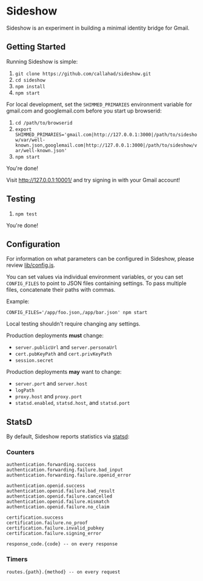 Sideshow
========

Sideshow is an experiment in building a minimal identity bridge for Gmail.

Getting Started
---------------

Running Sideshow is simple:

1. `git clone https://github.com/callahad/sideshow.git`
2. `cd sideshow`
3. `npm install`
4. `npm start`

For local development, set the `SHIMMED_PRIMARIES` environment variable for gmail.com and googlemail.com before you start up browserid:

1. `cd /path/to/browserid`
2. `export SHIMMED_PRIMARIES='gmail.com|http://127.0.0.1:3000|/path/to/sideshow/var/well-known.json,googlemail.com|http://127.0.0.1:3000|/path/to/sideshow/var/well-known.json'`
3. `npm start`

You're done!

Visit http://127.0.0.1:10001/ and try signing in with your Gmail account!

Testing
-------

1. `npm test`

You're done!

Configuration
-------------

For information on what parameters can be configured in Sideshow, please review [lib/config.js][].

You can set values via individual environment variables, or you can set `CONFIG_FILES` to point to JSON files containing settings.
To pass multiple files, concatenate their paths with commas.

Example:

    CONFIG_FILES='/app/foo.json,/app/bar.json' npm start

Local testing shouldn't require changing any settings.

Production deployments __must__ change:

- `server.publicUrl` and `server.personaUrl`
- `cert.pubKeyPath` and `cert.privKeyPath`
- `session.secret`

Production deployments __may__ want to change:

- `server.port` and `server.host`
- `logPath`
- `proxy.host` and `proxy.port`
- `statsd.enabled`, `statsd.host`, and `statsd.port`

[lib/config.js]: https://github.com/mozilla/browserid-sideshow/blob/master/lib/config.js

StatsD
------

By default, Sideshow reports statistics via [statsd](https://github.com/etsy/statsd):

### Counters

    authentication.forwarding.success
    authentication.forwarding.failure.bad_input
    authentication.forwarding.failure.openid_error

    authentication.openid.success
    authentication.openid.failure.bad_result
    authentication.openid.failure.cancelled
    authentication.openid.failure.mismatch
    authentication.openid.failure.no_claim

    certification.success
    certification.failure.no_proof
    certification.failure.invalid_pubkey
    certification.failure.signing_error

    response_code.{code} -- on every response

### Timers

    routes.{path}.{method} -- on every request
